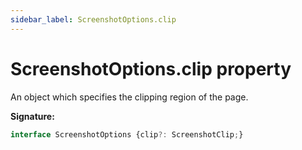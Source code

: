 ```yaml
---
sidebar_label: ScreenshotOptions.clip
---
```

# ScreenshotOptions.clip property

An object which specifies the clipping region of the page.

**Signature:**

```typescript
interface ScreenshotOptions {clip?: ScreenshotClip;}
```
